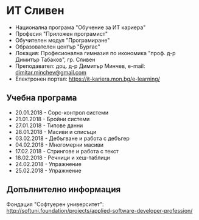 # ИТ Сливен
-  Национална програма "Обучение за ИТ кариера"
- Професия "Приложен програмист" 
- Обучителен модул "Програмиране" 
- Образователен център "Бургас" 
- Локация: Професионална гимназия по икономика "проф. д-р Димитър Табаков", гр. Сливен 
- Преподавател: доц. д-р Димитър Минчев, e-mail: dimitar.minchev@gmail.com 
- Електронен портал: https://it-kariera.mon.bg/e-learning/

## Учебна програма
- 20.01.2018 - Сорс-контрол системи 
- 21.01.2018 - Бройни системи 
- 27.01.2018 - Типове данни 
- 28.01.2018 - Масиви и списъци 
- 03.02.2018 - Дебъгване и работа с дебъгер 
- 04.02.2018 - Многомерни масиви 
- 17.02.2018 - Стрингове и работа с текст 
- 18.02.2018 - Речници и хеш-таблици 
- 24.02.2018 - Упражнение 
- 25.02.2018 - Упражнение

## Допълнително информация
Фондация "Софтуерен университет": http://softuni.foundation/projects/applied-software-developer-profession/
